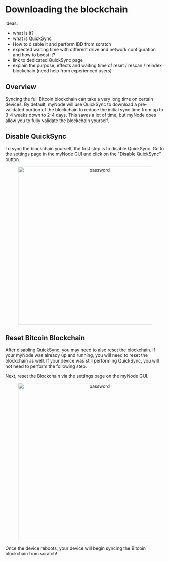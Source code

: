 # Downloading the blockchain

ideas:
- what is it?
- what is QuickSync
- How to disable it and perform IBD from scratch
- expected waiting time with different drive and network configuration and how to boost it?
- link to dedicated QuickSync page
- explain the purpose, effects and waiting time of reset / rescan / reindex blockchain (need help from experienced users)

## Overview

Syncing the full Bitcoin blockchain can take a very long time on certain devices. By default, myNode will use QuickSync to download a pre-validated portion of the blockchain to reduce the initial sync time from up to 3-4 weeks down to 2-4 days. This saves a lot of time, but myNode does allow you to fully validate the blockchain yourself.

## Disable QuickSync

To sync the blockchain yourself, the first step is to disable QuickSync. Go to the settings page in the myNode GUI and click on the "Disable QuickSync" button.

<center>
  <figure>
    <img src="/images/bitcoin/independent-sync-1.png" alt="password" style="width: 500px">
  </figure>
</center>

## Reset Bitcoin Blockchain

After disabling QuickSync, you may need to also reset the blockchain. If your myNode was already up and running, you will need to reset the blockchain as well. If your device was still performing QuickSync, you will not need to perform the following step.

Next, reset the Blockchain via the settings page on the myNode GUI.

<center>
  <figure>
    <img src="/images/bitcoin/independent-sync-2.png" alt="password" style="width: 500px">
  </figure>
</center>

Once the device reboots, your device will begin syncing the Bitcoin blockchain from scratch!
